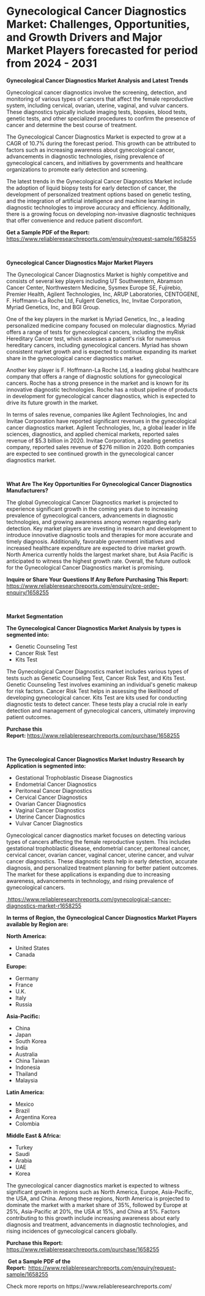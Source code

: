 <p><h1>Gynecological Cancer Diagnostics Market: Challenges, Opportunities, and Growth Drivers and Major Market Players forecasted for period from 2024 - 2031</h1></p><p><strong>Gynecological Cancer Diagnostics Market Analysis and Latest Trends</strong></p>
<p><p>Gynecological cancer diagnostics involve the screening, detection, and monitoring of various types of cancers that affect the female reproductive system, including cervical, ovarian, uterine, vaginal, and vulvar cancers. These diagnostics typically include imaging tests, biopsies, blood tests, genetic tests, and other specialized procedures to confirm the presence of cancer and determine the best course of treatment.</p><p>The Gynecological Cancer Diagnostics Market is expected to grow at a CAGR of 10.7% during the forecast period. This growth can be attributed to factors such as increasing awareness about gynecological cancer, advancements in diagnostic technologies, rising prevalence of gynecological cancers, and initiatives by governments and healthcare organizations to promote early detection and screening.</p><p>The latest trends in the Gynecological Cancer Diagnostics Market include the adoption of liquid biopsy tests for early detection of cancer, the development of personalized treatment options based on genetic testing, and the integration of artificial intelligence and machine learning in diagnostic technologies to improve accuracy and efficiency. Additionally, there is a growing focus on developing non-invasive diagnostic techniques that offer convenience and reduce patient discomfort.</p></p>
<p><strong>Get a Sample PDF of the Report:&nbsp;</strong> <a href="https://www.reliableresearchreports.com/enquiry/request-sample/1658255">https://www.reliableresearchreports.com/enquiry/request-sample/1658255</a></p>
<p>&nbsp;</p>
<p><strong>Gynecological Cancer Diagnostics Major Market Players</strong></p>
<p><p>The Gynecological Cancer Diagnostics Market is highly competitive and consists of several key players including UT Southwestern, Abramson Cancer Center, Northwestern Medicine, Sysmex Europe SE, Fujirebio, Premier Health, Agilent Technologies, Inc, ARUP Laboratories, CENTOGENE, F. Hoffmann-La Roche Ltd, Fulgent Genetics, Inc, Invitae Corporation, Myriad Genetics, Inc, and BGI Group.</p><p>One of the key players in the market is Myriad Genetics, Inc., a leading personalized medicine company focused on molecular diagnostics. Myriad offers a range of tests for gynecological cancers, including the myRisk Hereditary Cancer test, which assesses a patient's risk for numerous hereditary cancers, including gynecological cancers. Myriad has shown consistent market growth and is expected to continue expanding its market share in the gynecological cancer diagnostics market.</p><p>Another key player is F. Hoffmann-La Roche Ltd, a leading global healthcare company that offers a range of diagnostic solutions for gynecological cancers. Roche has a strong presence in the market and is known for its innovative diagnostic technologies. Roche has a robust pipeline of products in development for gynecological cancer diagnostics, which is expected to drive its future growth in the market.</p><p>In terms of sales revenue, companies like Agilent Technologies, Inc and Invitae Corporation have reported significant revenues in the gynecological cancer diagnostics market. Agilent Technologies, Inc, a global leader in life sciences, diagnostics, and applied chemical markets, reported sales revenue of $5.3 billion in 2020. Invitae Corporation, a leading genetics company, reported sales revenue of $276 million in 2020. Both companies are expected to see continued growth in the gynecological cancer diagnostics market.</p></p>
<p>&nbsp;</p>
<p><strong>What Are The Key Opportunities For Gynecological Cancer Diagnostics Manufacturers?</strong></p>
<p><p>The global Gynecological Cancer Diagnostics market is projected to experience significant growth in the coming years due to increasing prevalence of gynecological cancers, advancements in diagnostic technologies, and growing awareness among women regarding early detection. Key market players are investing in research and development to introduce innovative diagnostic tools and therapies for more accurate and timely diagnosis. Additionally, favorable government initiatives and increased healthcare expenditure are expected to drive market growth. North America currently holds the largest market share, but Asia Pacific is anticipated to witness the highest growth rate. Overall, the future outlook for the Gynecological Cancer Diagnostics market is promising.</p></p>
<p><strong>Inquire or Share Your Questions If Any Before Purchasing This Report:</strong> <a href="https://www.reliableresearchreports.com/enquiry/pre-order-enquiry/1658255">https://www.reliableresearchreports.com/enquiry/pre-order-enquiry/1658255</a></p>
<p>&nbsp;</p>
<p><strong>Market Segmentation</strong></p>
<p><strong>The Gynecological Cancer Diagnostics Market Analysis by types is segmented into:</strong></p>
<p><ul><li>Genetic Counseling Test</li><li>Cancer Risk Test</li><li>Kits Test</li></ul></p>
<p><p>The Gynecological Cancer Diagnostics market includes various types of tests such as Genetic Counseling Test, Cancer Risk Test, and Kits Test. Genetic Counseling Test involves examining an individual's genetic makeup for risk factors. Cancer Risk Test helps in assessing the likelihood of developing gynecological cancer. Kits Test are kits used for conducting diagnostic tests to detect cancer. These tests play a crucial role in early detection and management of gynecological cancers, ultimately improving patient outcomes.</p></p>
<p><strong>Purchase this Report:&nbsp;</strong><a href="https://www.reliableresearchreports.com/purchase/1658255">https://www.reliableresearchreports.com/purchase/1658255</a></p>
<p>&nbsp;</p>
<p><strong>The Gynecological Cancer Diagnostics Market Industry Research by Application is segmented into:</strong></p>
<p><ul><li>Gestational Trophoblastic Disease Diagnostics</li><li>Endometrial Cancer Diagnostics</li><li>Peritoneal Cancer Diagnostics</li><li>Cervical Cancer Diagnostics</li><li>Ovarian Cancer Diagnostics</li><li>Vaginal Cancer Diagnostics</li><li>Uterine Cancer Diagnostics</li><li>Vulvar Cancer Diagnostics</li></ul></p>
<p><p>Gynecological cancer diagnostics market focuses on detecting various types of cancers affecting the female reproductive system. This includes gestational trophoblastic disease, endometrial cancer, peritoneal cancer, cervical cancer, ovarian cancer, vaginal cancer, uterine cancer, and vulvar cancer diagnostics. These diagnostic tests help in early detection, accurate diagnosis, and personalized treatment planning for better patient outcomes. The market for these applications is expanding due to increasing awareness, advancements in technology, and rising prevalence of gynecological cancers.</p></p>
<p><a href="https://www.reliableresearchreports.com/gynecological-cancer-diagnostics-market-r1658255">&nbsp;https://www.reliableresearchreports.com/gynecological-cancer-diagnostics-market-r1658255</a></p>
<p><strong>In terms of Region, the Gynecological Cancer Diagnostics Market Players available by Region are:</strong></p>
<p>
    <p> <strong> North America: </strong>
        <ul>
            <li>United States</li>
            <li>Canada</li>
        </ul>
        </p> 
    <p> <strong> Europe: </strong>
        <ul>
            <li>Germany</li>
            <li>France</li>
            <li>U.K.</li>
            <li>Italy</li>
            <li>Russia</li>
        </ul>
        </p> 
    <p> <strong> Asia-Pacific: </strong>
        <ul>
            <li>China</li>
            <li>Japan</li>
            <li>South Korea</li>
            <li>India</li>
            <li>Australia</li>
            <li>China Taiwan</li>
            <li>Indonesia</li>
            <li>Thailand</li>
            <li>Malaysia</li>
        </ul>
        </p> 
    <p> <strong> Latin America: </strong>
        <ul>
            <li>Mexico</li>
            <li>Brazil</li>
            <li>Argentina Korea</li>
            <li>Colombia</li>
        </ul>
        </p> 
    <p> <strong> Middle East & Africa: </strong>
        <ul>
            <li>Turkey</li>
            <li>Saudi</li>
            <li>Arabia</li>
            <li>UAE</li>
            <li>Korea</li>
        </ul>
    </p>
    </p>
<p><p>The gynecological cancer diagnostics market is expected to witness significant growth in regions such as North America, Europe, Asia-Pacific, the USA, and China. Among these regions, North America is projected to dominate the market with a market share of 35%, followed by Europe at 25%, Asia-Pacific at 20%, the USA at 15%, and China at 5%. Factors contributing to this growth include increasing awareness about early diagnosis and treatment, advancements in diagnostic technologies, and rising incidences of gynecological cancers globally.</p></p>
<p><strong>Purchase this Report: </strong><a href="https://www.reliableresearchreports.com/purchase/1658255">https://www.reliableresearchreports.com/purchase/1658255</a></p>
<p>&nbsp;<strong>Get a Sample PDF of the Report:&nbsp;&nbsp;</strong><a href="https://www.reliableresearchreports.com/enquiry/request-sample/1658255">https://www.reliableresearchreports.com/enquiry/request-sample/1658255</a></p>
<p><strong></strong></p>
<p>Check more reports on https://www.reliableresearchreports.com/</p>